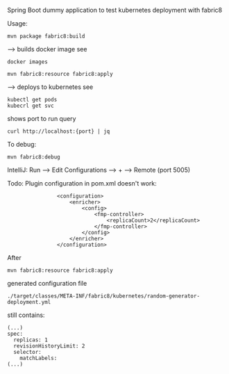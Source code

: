 Spring Boot dummy application to test kubernetes deployment with fabric8
 
Usage:
```
mvn package fabric8:build
```
--> builds docker image see 
```
docker images
```
```
mvn fabric8:resource fabric8:apply
```
--> deploys to kubernetes see
```
kubectl get pods
kubecrl get svc 
```
shows port to run query

```
curl http://localhost:{port} | jq
```

To debug:

```
mvn fabric8:debug
```

IntelliJ: Run --> Edit Configurations --> + --> Remote (port 5005)

Todo: 
Plugin configuration in pom.xml doesn't work:
```
				<configuration>
					<enricher>
						<config>
							<fmp-controller>
								<replicaCount>2</replicaCount>
							</fmp-controller>
						</config>
					</enricher>
				</configuration>
```
After 
```
mvn fabric8:resource fabric8:apply
```
generated configuration file

```
./target/classes/META-INF/fabric8/kubernetes/random-generator-deployment.yml 
```
still contains:
```
(...)
spec:
  replicas: 1
  revisionHistoryLimit: 2
  selector:
    matchLabels:
(...)
```